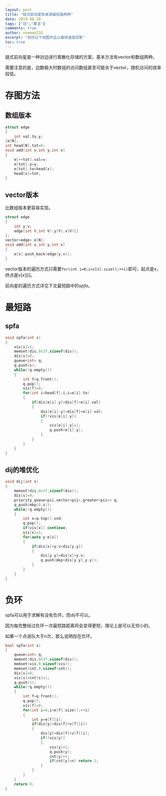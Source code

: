 ```yaml
---
layout: post
title: "链式前向星和单源最短路两种"
date: 2019-08-20
tags: ["旧","算法"]
comments: true
author: oneman233
excerpt: "如何记下地图并且以最快速度回家"
toc: true
---
```


链式前向星是一种对边进行离散化存储的方案，基本方法有vector和数组两种。

需要注意的是，边数极大时数组的访问数组甚至可能劣于vector，随机访问的效率较低。

# 存图方法

## 数组版本

```c++
struct edge
{
	int val,to,y;
}e[N];
int head[N],tot=0;
void add(int x,int y,int v)
{
	e[++tot].val=v;
	e[tot].y=y;
	e[tot].to=head[x];
	head[x]=tot;
}
```

## vector版本

比数组版本更容易实现。

```c++
struct edge
{
	int y,v;
	edge(int Y,int V):y(Y),v(V){}
};
vector<edge> e[N];
void add(int x,int y,int v)
{
	e[x].push_back(edge(y,v));
}
```

vector版本的遍历方式只需要`for(int i=0;i<v[x].size();++i)`即可，起点是$x$，终点是$v[x][i]$。

前向星的遍历方式详见下文最短路中的$spfa$。

# 最短路

## spfa

```c++
void spfa(int s)
{
	vis[s]=1;
	memset(dis,0x3f,sizeof(dis));
	dis[s]=0;
	queue<int> q;
	q.push(s);
	while(!q.empty())
	{
		int f=q.front();
		q.pop();
		vis[f]=0;
		for(int i=head[f];i;i=e[i].to)
		{
			if(dis[e[i].y]>dis[f]+e[i].val)
			{
				dis[e[i].y]=dis[f]+e[i].val;
				if(!vis[e[i].y])
				{
					vis[e[i].y]=1;
					q.push(e[i].y);
				}
			}
		}
	}
}
```

## dij的堆优化

```c++
void dij(int s)
{
	memset(dis,0x3f,sizeof(dis));
	dis[s]=0;
	priority_queue<pii,vector<pii>,greater<pii>> q;
	q.push(mkp(0,s));
	while(!q.empty())
	{
		int x=q.top().snd;
		q.pop();
		if(vis[x]) continue;
		vis[x]=1;
		for(auto y:e[x])
		{
			if(dis[x]+y.v<dis[y.y])
			{
				dis[y.y]=dis[x]+y.v;
				q.push(mkp(dis[y.y],y.y));
			}
		}
	}
}
```

# 负环

spfa可以用于求解有没有负环，而dij不可以。

因为每完整经过负环一次最短路距离将会变得更短，理论上是可以无穷小的。

如果一个点进队大于n次，那么说明存在负环。

```c++
bool spfa(int s)
{
	queue<int> q;
	memset(dis,0x3f,sizeof(dis));
	memset(vis,0,sizeof(vis));
	memset(cnt,0,sizeof(cnt));
	dis[s]=0;
	vis[s]=cnt[s]=1;
	q.push(1);
	while(!q.empty())
	{
		int f=q.front();
		q.pop();
		vis[f]=0;
		for(int i=0;i<e[f].size();++i)
		{
			int y=e[f][i];
			if(dis[y]>dis[f]+v[f][i])
			{
				dis[y]=dis[f]+v[f][i];
				if(!vis[y])
				{
					vis[y]=1;
					q.push(y);
					cnt[y]++;
					if(cnt[y]>n) return 1;
				}
			}
		}
	}
	return 0;
}
```